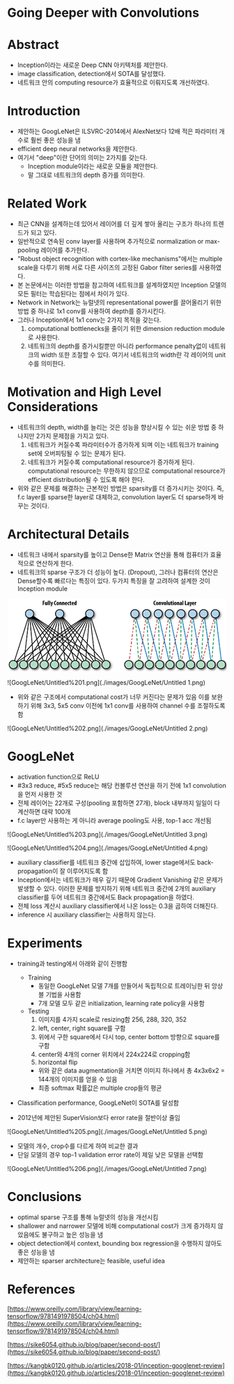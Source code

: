 # Going Deeper with Convolutions

# Abstract

- Inception이라는 새로운 Deep CNN 아키텍처를 제안한다.
- image classification, detection에서 SOTA를 달성했다.
- 네트워크 안의 computing resource가 효율적으로 이뤄지도록 개선하였다.

# **Introduction**

- 제안하는 GoogLeNet은 ILSVRC-2014에서 AlexNet보다 12배 적은 파라미터 개수로 훨씬 좋은 성능을 냄
- efficient deep neural networks을 제안한다.
- 여기서 "deep"이란 단어의 의미는 2가지를 갖는다.
    - Inception module이라는 새로운 모듈을 제안한다.
    - 말 그대로 네트워크의 depth 증가를 의미한다.

# Related Work

- 최근 CNN을 설계하는데 있어서 레이어를 더 깊게 쌓아 올리는 구조가 하나의 트렌드가 되고 있다.
- 일반적으로 연속된 conv layer를 사용하며 추가적으로 normalization or max-pooling 레이어를 추가한다.
- "Robust object recognition with cortex-like mechanisms"에서는 multiple scale을 다루기 위해 서로 다른 사이즈의 고정된 Gabor filter series를 사용하였다.
- 본 논문에서는 이러한 방법을 참고하여 네트워크를 설계하였지만 Inception 모델의 모든 필터는 학습된다는 점에서 차이가 있다.
- Network in Network는 뉴럴넷의 representational power를 끌어올리기 위한 방법 중 하나로 1x1 conv를 사용하여 depth를 증가시킨다.
- 그러나 Inception에서 1x1 conv는 2가지 목적을 갖는다.
    1. computational bottlenecks을 줄이기 위한 dimension reduction module로 사용한다. 
    2. 네트워크의 depth를 증가시킬뿐만 아니라 performance penalty없이 네트워크의 width 또한 조절할 수 있다. 여기서 네트워크의 width란 각 레이어의 unit 수를 의미한다.

# Motivation and High Level Considerations

- 네트워크의 depth, width를 늘리는 것은 성능을 향상시킬 수 있는 쉬운 방법 중 하나지만 2가지 문제점을 가지고 있다.
    1. 네트워크가 커질수록 파라미터수가 증가하게 되며 이는 네트워크가 training set에 오버피팅될 수 있는 문제가 된다.
    2. 네트워크가 커질수록 computational resource가 증가하게 된다. computational resource는 무한하지 않으므로 computational resource가 efficient distribution될 수 있도록 해야 한다.
- 위와 같은 문제를 해결하는 근본적인 방법은 sparsity를 더 증가시키는 것이다. 즉, f.c layer를 sparse한 layer로 대체하고, convolution layer도 더 sparse하게 바꾸는 것이다.

# Architectural Details

- 네트워크 내에서 sparsity를 높이고 Dense한 Matrix 연산을 통해 컴퓨터가 효율적으로 연산하게 한다.
- 네트워크의 sparse 구조가 더 성능이 높다. (Dropout), 그러나 컴퓨터의 연산은 Dense할수록 빠르다는 특징이 있다. 두가지 특징을 잘 고려하여 설계한 것이 Inception module

![GoogLeNet/Untitled.png](./images/GoogLeNet/Untitled.png)

![GoogLeNet/Untitled%201.png](./images/GoogLeNet/Untitled 1.png)

- 위와 같은 구조에서 computational cost가 너무 커진다는 문제가 있음 이를 보완하기 위해 3x3, 5x5 conv 이전에 1x1 conv를 사용하여 channel 수를 조절하도록 함

![GoogLeNet/Untitled%202.png](./images/GoogLeNet/Untitled 2.png)

# GoogLeNet

- activation function으로 ReLU
- #3x3 reduce, #5x5 reduce는 해당 컨볼루션 연산을 하기 전에 1x1 convolution을 먼저 사용한 것
- 전체 레이어는 22개로 구성(pooling 포함하면 27개),  block 내부까지 일일이 다 계산하면 대략 100개
- f.c layer만 사용하는 게 아니라 average pooling도 사용, top-1 acc 개선됨

![GoogLeNet/Untitled%203.png](./images/GoogLeNet/Untitled 3.png)

![GoogLeNet/Untitled%204.png](./images/GoogLeNet/Untitled 4.png)

- auxiliary classifier를 네트워크 중간에 삽입하여, lower stage에서도 back-propagation이 잘 이루어지도록 함
- Inception에서는 네트워크가 매우 깊기 때문에 Gradient Vanishing 같은 문제가 발생할 수 있다. 이러한 문제를 방지하기 위해 네트워크 중간에 2개의 auxiliary classifier를 두어 네트워크 중간에서도 Back propagation을 하였다.
- 전체 loss 계산시 auxiliary classifier에서 나온 loss는 0.3을 곱하여 더해진다.
- inference 시 auxiliary classifier는 사용하지 않는다.

# Experiments

- training과 testing에서 아래와 같이 진행함
    - Training
        - 동일한 GoogLeNet 모델 7개를 만들어서 독립적으로 트레이닝한 뒤 앙상블 기법을 사용함
        - 7개 모델 모두 같은 initialization, learning rate policy을 사용함
    - Testing
        1. 이미지를 4가지 scale로 resizing함  256, 288, 320, 352
        2. left, center, right square를 구함
        3. 위에서 구한 square에서 다시 top, center bottom 방향으로 square를 구함
        4. center와 4개의 corner 위치에서 224x224로 cropping함
        5. horizontal flip
        - 위와 같은 data augmentation을 거치면 이미지 하나에서 총 4x3x6x2 = 144개의 이미지를 얻을 수 있음
        - 최종 softmax 확률값은 multiple crop들의 평균

- Classification performance, GoogLeNet이 SOTA를 달성함
- 2012년에 제안된 SuperVision보다 error rate을 절반이상 줄임

![GoogLeNet/Untitled%205.png](./images/GoogLeNet/Untitled 5.png)

- 모델의 개수, crop수를 다르게 하여 비교한 결과
- 단일 모델의 경우 top-1 validation error rate이 제일 낮은 모델을 선택함

![GoogLeNet/Untitled%206.png](./images/GoogLeNet/Untitled 7.png)

# Conclusions

- optimal sparse 구조를 통해 뉴럴넷의 성능을 개선시킴
- shallower and narrower 모델에 비해 computational cost가 크게 증가하지 않았음에도 불구하고 높은 성능을 냄
- object detection에서 context, bounding box regression을 수행하지 않아도 좋은 성능을 냄
- 제안하는 sparser architecture는 feasible, useful idea

# References

[https://www.oreilly.com/library/view/learning-tensorflow/9781491978504/ch04.html](https://www.oreilly.com/library/view/learning-tensorflow/9781491978504/ch04.html)

[https://sike6054.github.io/blog/paper/second-post/](https://sike6054.github.io/blog/paper/second-post/)

[https://kangbk0120.github.io/articles/2018-01/inception-googlenet-review](https://kangbk0120.github.io/articles/2018-01/inception-googlenet-review)
